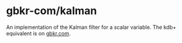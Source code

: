 gbkr-com/kalman
===

An implementation of the Kalman filter for a scalar variable. The kdb+
equivalent is on [gbkr.com](http://gbkr.com).